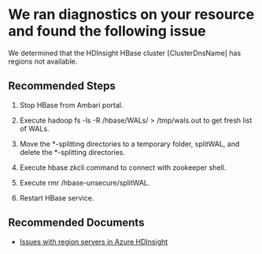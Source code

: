 <properties
    pageTitle="HDInsight HBase Region Server Not Available"
    description="HDInsight HBase Region Server Not Available"
    infoBubbleText="HDInsight HBase cluster has some regions not available. See details on the right."
    service="microsoft.hdinsight"
    resource="clusters"
    authors="shawnawei"
    ms.author="xunwei"
    displayOrder="156"
    articleId="Hdi_Health_HBaseRegionServer"
    diagnosticScenario="HDInsightHBaseRegionServerInsight"
    selfHelpType="rca"
    supportTopicIds="32636453, 32636449"
    resourceTags=""
    productPesIds="15078"
    cloudEnvironments="public"
/>

# We ran diagnostics on your resource and found the following issue

We determined that the HDInsight HBase cluster <!--$ClusterDnsName-->[ClusterDnsName]<!--/$ClusterDnsName--> has regions not available.

## **Recommended Steps**

1. Stop HBase from Ambari portal.

2. Execute hadoop fs -ls -R /hbase/WALs/ > /tmp/wals.out to get fresh list of WALs.

3. Move the \*-splitting directories to a temporary folder, splitWAL, and delete the \*-splitting directories.

4. Execute hbase zkcli command to connect with zookeeper shell.

5. Execute rmr /hbase-unsecure/splitWAL.

6. Restart HBase service.

## **Recommended Documents**

* [Issues with region servers in Azure HDInsight](https://docs.microsoft.com/en-us/azure/hdinsight/hbase/hbase-troubleshoot-unassigned-regions#scenario-unassigned-regions%20%22)
